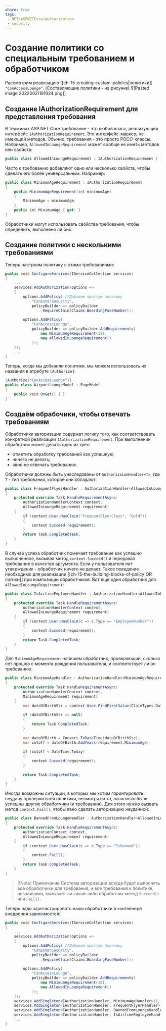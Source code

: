 ```yaml
---
share: true
tags:
 - NET/ASPNETCore/authorization
 - security
---
```

# Создание политики со специальным требованием и обработчиком
Рассмотрим реализацию [[ch-15-creating-custom-policies|политики]] `"CanAccessLounge"`. (Составляющие политики - на рисунке)
![[Pasted image 20220621191024.png]]
## Создание IAuthorizationRequirement для представления требования
В терминах ASP.NET Core требование - это любой класс, реализующий интерфейс `IAuthorizationRequirement`. Это интерфейс-маркер, не имеющий методов.
Обычно, требования - это просто POCO-классы. Например, `AllowedInLoungeRequirement` может вообще не иметь методов или свойств:
```csharp
public class AllowedInLoungeRequirement : IAuthorizationRequirement { }
```
Часто к требованию добавляют одно или несколько свойств, чтобы сделать его более универсальным. Например:
```csharp
public class MinimumAgeRequirement : IAuthorizationRequirement
{
	public MinimumAgeRequirement(int minimumAge)
	{
		MinimumAge = minimumAge;
	}
	public int MinimumAge { get; }
}
```
Обработчики могут использовать свойства требования, чтобы определить, выполнено ли оно.
## Создание политики с несколькими требованиями
Теперь настроим политику с этими требованиями:
```csharp
public void ConfigureServices(IServiceCollection services)
{
	...
	services.AddAuthorization(options =>
	{
		options.AddPolicy( //Добавим простую политику
			"CanEnterSecurity",
			policyBuilder => policyBuilder
				.RequireClaim(Claims.BoardingPassNumber));
		
		options.AddPolicy(
			"CanAccessLounge",
			policyBuilder => policyBuilder.AddRequirements(
				new MinimumAgeRequirement(18),
				new AllowedInLoungeRequirement()
			));
	});
	...
}
```
Теперь, когда мы добавили политики, мы можем использовать их  названия в атрибуте `[Authorize]`:
```csharp
[Authorize("CanAccessLounge")]
public class AirportLoungeModel : PageModel
{
	public void OnGet() { }
}
```
## Создаём обрабочики, чтобы отвечать требованиям
Обработчики авторизации содержат логику того, как соответствовать конкретной реализации `IAuthorizationRequirement`. При выполнении обработчик может делать одно из трёх:
- отметить обработку требований как успешную;
- ничего не делать;
- явно не отвечать требованию.

Обработчики должны быть унаследованы от `AuthorizaionHandler<T>`, где `T` - тип требования, которое они обладают:
```csharp
public class FrequentFlyerHandler : AuthorizationHandler<AllowedInLoungeRequirement>
{
	protected override Task HandleRequirementAsync(
		AuthorizationHandlerContext context,
		AllowedInLoungeRequirement requirement)
	{
		if (context.User.HasClaim("FrequentFlyerClass", "Gold"))
		{
			context.Succeed(requirement);
		}
		return Task.CompletedTask;
	}
}
```
В случае успеха обработчик помечает требование как успешно выполненное, вызывая метод `context.Succeed()` и передавая требование в качестве аргумента. Если у пользователя *нет* утверждения - обработчик ничего не делает.
Такое поведение необходимо для реализации [[ch-15-the-building-blocks-of-policy|OR логики]] при композиции обработчиков.
Вот еще один обработчик для `AllowedInLoungeRequirement`:
```csharp
public class IsAirlineEmployeeHandler : AuthorizationHandler<AllowedInLoungeRequirement>
{
	protected override Task HandleRequirementAsync(
		AuthorizationHandlerContext context,
		AllowedInLoungeRequirement requirement)
	{
		if (context.User.HasClaim(c => c.Type == "EmployeeNumber"))
		{
			context.Succeed(requirement);
		}
		return Task.CompletedTask;
	}
}
```
Для `MinimumAgeRequirement` напишем обработчик, проверяющий, сколько лет прошло с момента рождения пользователя, и соответствует ли он требованию:
```csharp
public class MinimumAgeHandler : AuthorizationHandler<MinimumAgeRequirement>
{
	protected override Task HandleRequirementAsync(
		AuthorizationHandlerContext context,
		MinimumAgeRequirement requirement)
	{
		var dateOfBirthStr = context.User.FindFirstValue(ClaimTypes.DateOfBirth);
		
		if (dateOfBirthStr == null)
		{
			return Task.CompletedTask;
		}
		
		var dateOfBirth = Convert.ToDateTime(dateOfBirthStr);
		var cutoff = dateOfBirth.AddYears(requirement.MinimumAge);
		
		if (cutoff < DateTime.Today)
		{
			context.Succeed(requirement);
		}
		
		return Task.CompletedTask;
	}
}
```

Иногда возможны ситуации, в которых мы хотим *гарантировать* неудачу проверки всей политики, несмотря на то, насколько были успешны другие обработчики (и требования). Для этого нужно вызвать метод `context.Fail()`, чтобы явно сделать авторизацию неудачной:
```csharp
public class BannedFromLoungeHandler : AuthorizationHandler<AllowedInLoungeRequirement>
{
	protected override Task HandleRequirementAsync(
		AuthorizationContext context,
		AllowedInLoungeRequirement requirement)
	{
		if (context.User.HasClaim(c => c.Type == "IsBanned"))
		{
			context.Fail();
		}
		return Task.CompletedTask;
	}
}
```
> [!Note] Примечание
> Система авторизации всегда будет выполнять все обработчики для требования, и все требования к политике, независимо, вызывает ли какой-либо обработчик метод `Succeed()` или `Fail()`.

Теперь надо зарегистрировать наши обработчики в контейнере внедрения зависимостей:
```csharp
public void ConfigureServices(IServiceCollection services)
{
	...
	services.AddAuthorization(options =>
	{
		options.AddPolicy( //Добавим простую политику
			"CanEnterSecurity",
			policyBuilder => policyBuilder
				.RequireClaim(Claims.BoardingPassNumber));
		
		options.AddPolicy(
			"CanAccessLounge",
			policyBuilder => policyBuilder.AddRequirements(
				new MinimumAgeRequirement(18),
				new AllowedInLoungeRequirement()
			));
	});
	services.AddSingleton<IAuthorizationHandler, MinimumAgeHandler>();
	services.AddSingleton<IAuthorizationHandler, FrequentFlyerHandler>();
	services.AddSingleton<IAuthorizationHandler, BannedFromLoungeHandler>();
	services.AddSingleton<IAuthorizationHandler, IsAirlineEmployeeHandler>();
	...
}
```